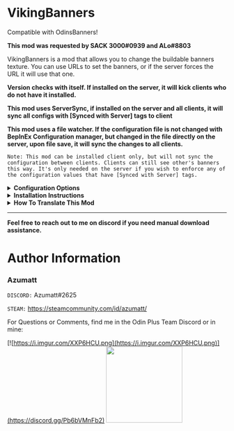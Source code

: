 # VikingBanners

Compatible with OdinsBanners!

**This mod was requested by SACK 3000#0939 and ALo#8803**

VikingBanners is a mod that allows you to change the buildable banners texture. You can use URLs to set the banners, or if the server forces the URL it will use that one.

**Version checks with itself. If installed on the server, it will kick clients who do not have it installed.**

**This mod uses ServerSync, if installed on the server and all clients, it will sync all configs with [Synced with Server] tags to client**

**This mod uses a file watcher. If the configuration file is not changed with BepInEx Configuration manager, but changed in the file directly on the server, upon file save, it will sync the changes to all clients.**

`Note: This mod can be installed client only, but will not sync the configuration between clients. Clients can still see other's banners this way. It's only needed on the server if you wish to enforce any of the configuration values that have [Synced with Server] tags.`

<details>
<summary><b>Configuration Options</b></summary>

### General

> Configuration File Name: `Azumatt.VikingBanners.cfg`

Lock Configuration [Synced with Server]
* If on, the configuration is locked and can be changed by server admins only.
    * Default Value: On

Use Server Banner URL [Synced with Server]
* A toggle that when turned on, sets all ship banners to use the Server Banner URL.
    * Default Value: On

Server Banner URL [Synced with Server]
* Put a valid image URL here, this entry field should contain the URL of the image to use for the banners when the `Use Server Banner URL` toggle is on.
    * Default Value: https://i.imgur.com/TbcJ3LU.png

Edit Key [Not Synced with Server]
* A keyboard shortcut that allows the player to interact with the ship to change the banner image
    * Default Value: Mouse1

Require Key Press [Synced with Server]
* A toggle that when turned on, requires the player to hold down the `Edit Key` in order to interact with the ship to change the banners.
    * Default Value: On

Show URL On Hover [Synced with Server]
* A toggle that when turned on, will show the URL after the interaction prompt so you might see the URL at quick glance. Note only will show to you if you have access to change the URL
    * Default Value: Off

  To interact with a ship and change its banners, look at the ship and hold down the `Edit Key` (default: right mouse button). If `Require Key Press` is turned off, you can simply interact with the ship to change the banners via the prompt URL window. If `Require Key Press` is turned on, you must hold down the `Edit Key` and then interact.

  If `Use Server Banner URL` is turned on, the ship's banners will be updated with the URL set in the `Server Banner URL` field. If `Use Server Banner URL` is turned off, you can set the URL for the banners by interacting with the ship. This will open a text entry field where you can paste the URL for the image you want to use.
</details>

<details>
<summary><b>Installation Instructions</b></summary>

### Manual Installation

`Note: (Manual installation is likely how you have to do this on a server, make sure BepInEx is installed on the server correctly)`

1. **Download the latest release of BepInEx.**
2. **Extract the contents of the zip file to your game's root folder.**
3. **Download the latest release of VikingBanners from Thunderstore.io.**
4. **Extract the contents of the zip file to the `BepInEx/plugins` folder.**
5. **Launch the game.**

### Installation through r2modman or Thunderstore Mod Manager

1. **Install [r2modman](https://valheim.thunderstore.io/package/ebkr/r2modman/) or [Thunderstore Mod Manager](https://www.overwolf.com/app/Thunderstore-Thunderstore_Mod_Manager).**

   > For r2modman, you can also install it through the Thunderstore site.
   ![](https://i.imgur.com/s4X4rEs.png "r2modman Download")

   > For Thunderstore Mod Manager, you can also install it through the Overwolf app store
   ![](https://i.imgur.com/HQLZFp4.png "Thunderstore Mod Manager Download")
2. **Open the Mod Manager and search for "VikingBanners" under the Online tab. `Note: You can also search for "Azumatt" to find all my mods.`**
 The image below shows VikingShip as an example, but it was easier to resue the image. Type VikingBanners.

![](https://i.imgur.com/5CR5XKu.png)
3. **Click the Download button to install the mod.**
4. **Launch the game.**

</details>


<details>
<summary><b>How To Translate This Mod</b></summary>

To add additional localizations to VikingBanners, your users can create a file with the name VikingBanners.Language.yml or VikingBanners.Language.json anywhere inside of the Bepinex folder. For example, to add a French translation to VikingBanners, a user could create a VikingBanners.French.yml file inside of the config folder and add French translations there.

The format of the file is as follows, this is the current English translation file embedded in the mod:

```yaml
set_url: "Set URL"
banner_url: "Banner URL"
server_banner_url_deny: "Server is in control of the URL, denied"
```


</details>

---

**Feel free to reach out to me on discord if you need manual download assistance.**


# Author Information

### Azumatt

`DISCORD:` Azumatt#2625

`STEAM:` https://steamcommunity.com/id/azumatt/

For Questions or Comments, find me in the Odin Plus Team Discord or in mine:

[![https://i.imgur.com/XXP6HCU.png](https://i.imgur.com/XXP6HCU.png)](https://discord.gg/Pb6bVMnFb2)
<a href="https://discord.gg/pdHgy6Bsng"><img src="https://i.imgur.com/Xlcbmm9.png" href="https://discord.gg/pdHgy6Bsng" width="175" height="175"></a>